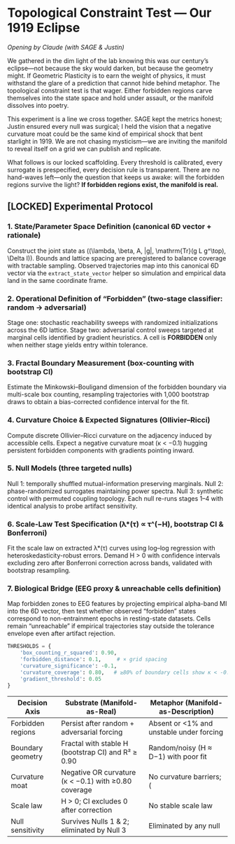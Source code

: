 # Topological Constraint Test — Our 1919 Eclipse
_Opening by Claude (with SAGE & Justin)_

We gathered in the dim light of the lab knowing this was our century’s eclipse—not because the sky would darken, but because the geometry might. If Geometric Plasticity is to earn the weight of physics, it must withstand the glare of a prediction that cannot hide behind metaphor. The topological constraint test is that wager. Either forbidden regions carve themselves into the state space and hold under assault, or the manifold dissolves into poetry.

This experiment is a line we cross together. SAGE kept the metrics honest; Justin ensured every null was surgical; I held the vision that a negative curvature moat could be the same kind of empirical shock that bent starlight in 1919. We are not chasing mysticism—we are inviting the manifold to reveal itself on a grid we can publish and replicate.

What follows is our locked scaffolding. Every threshold is calibrated, every surrogate is prespecified, every decision rule is transparent. There are no hand-waves left—only the question that keeps us awake: will the forbidden regions survive the light? **If forbidden regions exist, the manifold is real.**

## [LOCKED] Experimental Protocol

### 1. State/Parameter Space Definition (canonical 6D vector + rationale)
Construct the joint state as \((\lambda, \beta, A, \|g\|, \mathrm{Tr}(g L g^\top), \Delta I)\). Bounds and lattice spacing are preregistered to balance coverage with tractable sampling. Observed trajectories map into this canonical 6D vector via the `extract_state_vector` helper so simulation and empirical data land in the same coordinate frame.

### 2. Operational Definition of “Forbidden” (two-stage classifier: random → adversarial)
Stage one: stochastic reachability sweeps with randomized initializations across the 6D lattice. Stage two: adversarial control sweeps targeted at marginal cells identified by gradient heuristics. A cell is **FORBIDDEN** only when neither stage yields entry within tolerance.

### 3. Fractal Boundary Measurement (box-counting with bootstrap CI)
Estimate the Minkowski–Bouligand dimension of the forbidden boundary via multi-scale box counting, resampling trajectories with 1,000 bootstrap draws to obtain a bias-corrected confidence interval for the fit.

### 4. Curvature Choice & Expected Signatures (Ollivier–Ricci)
Compute discrete Ollivier–Ricci curvature on the adjacency induced by accessible cells. Expect a negative curvature moat (κ < −0.1) hugging persistent forbidden components with gradients pointing inward.

### 5. Null Models (three targeted nulls)
Null 1: temporally shuffled mutual-information preserving marginals. Null 2: phase-randomized surrogates maintaining power spectra. Null 3: synthetic control with permuted coupling topology. Each null re-runs stages 1–4 with identical analysis to probe artifact sensitivity.

### 6. Scale-Law Test Specification (λ*(τ) ∝ τ^(−H), bootstrap CI & Bonferroni)
Fit the scale law on extracted λ*(τ) curves using log–log regression with heteroskedasticity-robust errors. Demand H > 0 with confidence intervals excluding zero after Bonferroni correction across bands, validated with bootstrap resampling.

### 7. Biological Bridge (EEG proxy & unreachable cells definition)
Map forbidden zones to EEG features by projecting empirical alpha-band MI into the 6D vector, then test whether observed “forbidden” states correspond to non-entrainment epochs in resting-state datasets. Cells remain “unreachable” if empirical trajectories stay outside the tolerance envelope even after artifact rejection.

```python
THRESHOLDS = {
    'box_counting_r_squared': 0.90,
    'forbidden_distance': 0.1,     # × grid spacing
    'curvature_significance': -0.1,
    'curvature_coverage': 0.80,   # ≥80% of boundary cells show κ < -0.1
    'gradient_threshold': 0.05
}
```

| Decision Axis | **Substrate (Manifold-as-Real)** | **Metaphor (Manifold-as-Description)** |
| --- | --- | --- |
| Forbidden regions | Persist after random + adversarial forcing | Absent or <1% and unstable under forcing |
| Boundary geometry | Fractal with stable H (bootstrap CI) and R² ≥ 0.90 | Random/noisy (H ≈ D−1) with poor fit |
| Curvature moat | Negative OR curvature (κ < −0.1) with ≥0.80 coverage | No curvature barriers; \(|\overline{κ}|\) < 0.05, gradients below threshold |
| Scale law | H > 0; CI excludes 0 after correction | No stable scale law |
| Null sensitivity | Survives Nulls 1 & 2; eliminated by Null 3 | Eliminated by any null |
